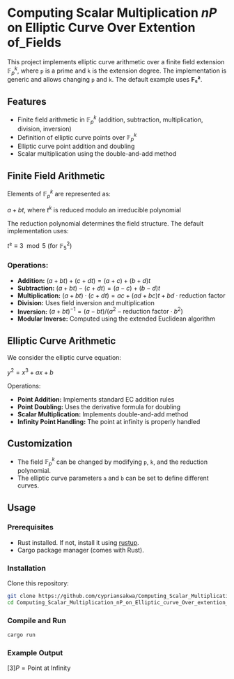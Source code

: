 # Computing Scalar Multiplication $nP$ on Elliptic Curve Over Extention of_Fields

This project implements elliptic curve arithmetic over a finite field extension $\mathbb{F}_p^k$, where `p` is a prime and `k` is the extension degree. The implementation is generic and allows changing `p` and `k`. The default example uses **F₅²**.

## Features

- Finite field arithmetic in $\mathbb{F}_p^k$ (addition, subtraction, multiplication, division, inversion)
- Definition of elliptic curve points over $\mathbb{F}_p^k$
- Elliptic curve point addition and doubling
- Scalar multiplication using the double-and-add method

## Finite Field Arithmetic

Elements of $\mathbb{F}_p^k$ are represented as:

$a + bt$, where $t^k$ is reduced modulo an irreducible polynomial


The reduction polynomial determines the field structure. The default implementation uses:

$t² \equiv 3 \mod 5$ (for $\mathbb{F}_5^2$)


### Operations:

- **Addition:**  $(a + bt) + (c + dt) = (a + c) + (b + d)t$
- **Subtraction:**  $(a + bt)-(c + dt)=(a - c) + (b - d)t$
- **Multiplication:**  $(a + bt) \cdot(c + dt) = ac + (ad + bc)t + bd \cdot \text{reduction factor}$
- **Division:** Uses field inversion and multiplication
- **Inversion:**  $(a + bt)^{-1} = (a -bt) / (a^2-\text{reduction factor} \cdot b^2)$
- **Modular Inverse:** Computed using the extended Euclidean algorithm

## Elliptic Curve Arithmetic

We consider the elliptic curve equation:

$y^2 = x^3 + ax + b$


Operations:

- **Point Addition:** Implements standard EC addition rules
- **Point Doubling:** Uses the derivative formula for doubling
- **Scalar Multiplication:** Implements double-and-add method
- **Infinity Point Handling:** The point at infinity is properly handled

## Customization

- The field $\mathbb{F}_p^k$ can be changed by modifying `p`, `k`, and the reduction polynomial.
- The elliptic curve parameters `a` and `b` can be set to define different curves.

## Usage
### Prerequisites

- Rust installed. If not, install it using [rustup](https://rustup.rs/).
- Cargo package manager (comes with Rust).

### Installation

Clone this repository:

```sh
git clone https://github.com/cypriansakwa/Computing_Scalar_Multiplication_nP_on_Elliptic_curve_Over_extention_of_Fields.git
cd Computing_Scalar_Multiplication_nP_on_Elliptic_curve_Over_extention_of_Fields
```
### Compile and Run

```sh
cargo run
```
### Example Output
$[3]P = \text{Point at Infinity}$

